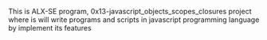 This is ALX-SE program, 0x13-javascript_objects_scopes_closures project where is will write programs and scripts in javascript programming language by implement  its features
